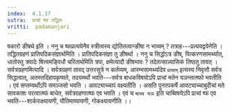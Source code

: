 ```yaml
---
index:  4.1.17
sutra:  प्राचां ष्फ तद्धितः
vritti:  padamanjari
---
```


षकारो ङीषथे इति । ननु च ष्फप्रत्ययेनैव स्त्रीत्वस्य द्योतितत्वान्ङीषा न भाव्यम् ? तत्राह---प्रत्ययद्वयेनेति । तद्धितग्रहणं प्रातिपदिकसंज्ञार्थमिति । प्रातिपदिकसंज्ञा तु ङीषर्था । ननु च सिद्धोऽत्र ङीष्, पित्करणसामर्थ्यात्, धातोस्तु त्रपादेः षित्त्वमङ्विधौ चरितार्थमिति त्रपा, क्षमेत्यादौ ङीषभावः ? तदेतत्सान्न्यासिकं तिष्ठतु तावत् ।
सर्वत्रग्रहणमित्यादि । सर्वत्रग्रहणं तावद् उत्तरसूत्रे न कर्तव्यम्, आरम्भसामर्थ्यादेव `प्राचाम्` इत्यस्य निवृत्तौ सर्वत्र सिद्धत्वात्, अतस्तदिहापकृष्यते, तदयमर्थो भवति---सर्वत्र बाधकविषयोऽपि प्राचां मतेन यञन्तात्ष्फो भवतीति । एवं सप्तम्यर्थोऽपि समञ्जसो भवति । आवट्याच्चापं वक्ष्यतीति । असति पुनरपकर्षे आवट्याच्चाबुदीचां मते सावकाशः परत्वात्ष्फं बाधेत, सर्वत्रग्रहणात्ष्फ एव भवति । एवं च `षाच्च यञः` इति चाब्विषयेऽपि प्राचां ष्फ एव भवति---शार्कराक्ष्यायणी, पौतिमाष्यायणी, गोकक्ष्यायणीति ।।
